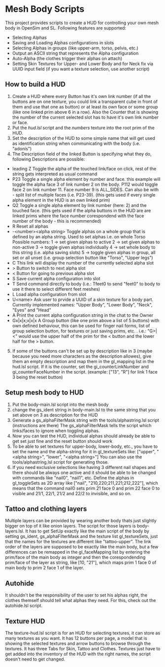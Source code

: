 # Mesh Body Scripts

This project provides scripts to create a HUD for controlling your own mesh body in OpenSim and SL.
Following features are supported:
- Selecting Alphas
- Saving and Loading Alphas configurations in slots
- Selecting Alphas in groups (like upper-arm, torso, pelvis, etc.)
- Output an ASCII string that represents the Alpha configuration
- Auto-Alpha (the clothes trigger their alphas on attach)
- Setting Skin Textures for Upper- and Lower Body and for Neck fix via UUID input field
  (if you want a texture selection, use another script)

## How to build a HUD
1. Create a HUD where every Button has it's own link number (if all the buttons are on one texture, you could link a transparent cube in front of them and use that one as button) or at least its own face or some group (like one linked prim above 6 in a row). Also the Counter that is showing the number of the current selected slot has to have it's own link number or face.
2. Put the *hud.lsl* script and the *numbers* texture into the root prim of the HUD.
3. Set the description of the HUD to some simple name that will get used as identification string when communicating with the body (i.e. "adonis")
4. The Description field of the linked Button is specifying what they do, following Descriptions are possible:
  - leading Z
    Toggle the alpha of the touched link/face on click, rest of the string gets interpreted as usual command
  - P23
    Toggle a single alpha element by number and face. this example will toggle the alpha face 3 of link number 2 on the body. P112 would toggle face 2 on link number 11. Face number 9 is ALL_SIDES.
    Can also be with - split list of multiple faces (i.e. P23-39).
    (this gets used if every single alpha element in the HUD is an own linked prim)
  - Q2
    Toggle a single alpha element by link number (here: 2) and the touched face.
    (this gets used if the alpha buttons in the HUD are are linked prims where the face number corespondend with the face number of the body - this is recommended)
  - R
    Reset all alphas
  - -\<number\>\<alpha string\>
    Toggle alphas on a whole group that is defined by an alpha string. Used to set alphas i.e. on whole Torso
    Possible numbers:
    1 -> set given alphas to active
    2 -> set given alphas to non-active
    3 -> toggle given alphas individually
    4 -> set whole body to this string (i.e. alpha saving slots)
    5 -> toggle given alphas in group, all set or all unset (i.e. group selection button like "Torso", "Upper legs")
  - C
    This link will display the number of the currently selected alpha slot
  - \>
    Button to switch to next alpha slot
  - \<
    Button for going to previous alpha slot
  - S
    Save current alpha configuration into slot
  - T
    Send command directly to body (i.e.: Tfeet0 to send "feet0" to body to use it there to select different feet meshes)
  - L
    Load alpha configuration from slot
  - U\<name\>
    Ask user to prvide a UUID of a skin texture for a body part. Currently implemented names: "Upper Body", "Lower Body", "Neck", "Eyes" and "Head"
  - A
    Print the current alpha configuration string in the chat to the Owner
  - Gx|x|x;x|x|x
    A Group button (like one prim above a list of 5 buttons) with own defined behaviour, this can be used for finger nail forms, list of group selection button, for textures or just saving prims, etc. . i.e.: "G>|<" would use the upper half of the prim for the < button and the lower half for the > button.
5. If some of the buttons can't be set up by description like in 3 (maybe because you need more characters as the description allowes), give them an empty description and map them in the gl\_mapping list in the hud.lsl script. If it is the counter, set the gi\_counterLinkNumber and gi\_counterFaceNumber in the script.
   (example: ["13", "R"] for link 1 face 3 being the reset button)

## Setup mesh body to HUD
1. Put the body-main.lsl script into the mesh body
2. change the gs\_ident string in body-main.lsl to the same string that you set above on 3 as description for the HUD
3. Generate a gs\_alphaFilterMask string with the tools/alphastring.lsl script (instructions are there)
   The gs\_alphaFilterMask tells the script which links/faces to ignore when toggling alphas.
4. Now you can test the HUD, individual alphas should already be able to get set just fine and the reset button should work
5. To be able to set textures for upper-body, lower-body, etc., you have to set the name and the alpha-string for it in gl\_textureSets
   like: ["upper", "\<alpha string\>", "lower", "\<alpha string\>"]
   You can also use the tools/alphastring.lsl script for generating those.
6. If you need exclusive selections like having 3 different nail shapes and there should be always one active and it should be able to be changed with commands like "nail0", "nail1", etc. Define the alphas in gl\_toggleSets as 2D array like ["nail", "210,220;211,221;212,222"], which means that the command nail0 sets prim 21 face 0 and prim 22 face 0 to visible and 21/1, 22/1, 21/2 and 22/2 to invisible, and so on.

## Tattoo and clothing layers
Multiple layers can be provided by wearing another body thats just slightly bigger on top of it like onion layers. The script for those layers is body-layers.lsl. It has to get SetUp exactly like the main script of the body by setting gs\_ident, gs\_alphaFilterMask and the texture list gl\_textureSets, just that the names for the textures are different like "tattoo-upper".
The link order of the layers are supposed to be exactly like the main body, but a few differences can be remapped in the gl\_faceMapping list by entering the prim/face of the main body as integer and then the corespondending prim/face of the layer as string, like [10, "21"], which maps prim 1 face 0 of main body to prim 2 face 1 of the layer.

## Autohide
It shouldn't be the responsibility of the user to set his alphas right, the clothes themself should tell what alphas they need.
For this, check out the autohide.lsl script.

## Texture HUD
The texture-hud.lsl script is for an HUD for selecting textures, it can store as many textures as you want. It has 12 buttons per page, a model that is showing the selected textures and arrow buttons to browse through the textures. It has three Tabs for Skin, Tattoo and Clothes.
Textures just have to get added into the inventory of the HUD with the right names, the script doesn't need to get changed.
